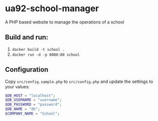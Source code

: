 # ua92-school-manager
A PHP based website to manage the operations of a school

## Build and run:

1. `docker build -t school .`
2. `docker run -d -p 8080:80 school`

## Configuration

Copy `src/config.sample.php` to `src/config.php` and update the settings to your values:

```php
$DB_HOST = "localhost";
$DB_USERNAME = "username";
$DB_PASSWORD = "password";
$DB_NAME = "db";
$COMPANY_NAME = "School";
```
